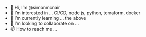 - 👋 Hi, I’m @simonmcnair
- 👀 I’m interested in ... CI/CD, node js, python, terraform, docker
- 🌱 I’m currently learning ... the above
- 💞️ I’m looking to collaborate on ...
- 📫 How to reach me ...

<!---
simonmcnair/simonmcnair is a ✨ special ✨ repository because its `README.md` (this file) appears on your GitHub profile.
You can click the Preview link to take a look at your changes.
--->

